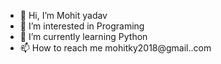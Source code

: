 - 👋 Hi, I’m Mohit yadav
- 👀 I’m interested in Programing
- 🌱 I’m currently learning Python
- 📫 How to reach me mohitky2018@gmail..com

<!---
mohitky/mohitky is a ✨ special ✨ repository because its `README.md` (this file) appears on your GitHub profile.
You can click the Preview link to take a look at your changes.
--->
